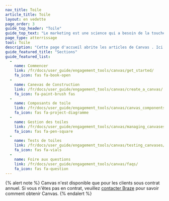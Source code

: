 ```yaml
---
nav_title: Toile
article_title: Toile
layout: en vedette
page_order: 3
guide_top_header: "Toile"
guide_top_text: "Le marketing est une science qui a besoin de la touche d’un artiste et d’outils spécialisés. Avec Canvas, vous pouvez combiner rigueur et art pour créer des expériences utiles, pertinentes et personnelles pour chaque client. <br> <br> Canvas est une interface unifiée unique où les marketeurs peuvent mettre en place des campagnes avec plusieurs messages et étapes pour former un parcours cohérent et ensuite comparer et optimiser ces expériences en utilisant des analyses complètes pour une expérience utilisateur complète. <br> <br> Les articles ci-dessous vous guideront à travers la mise en place d'un Canvas et amélioreront vos stratégies au fur et à mesure que vous développerez vos expériences clients. Vous pouvez également consulter notre <a href='http://lab.braze.com/canvas-course'>cours LAB Canvas</a>!"
page_type: atterrissage
tool: Toile
description: "Cette page d'accueil abrite les articles de Canvas . Ici vous pouvez trouver des ressources pour créer, personnaliser et tester un Canvas."
guide_featured_title: "Sections"
guide_featured_list:
  - 
    name: Commencer
    link: /fr/docs/user_guide/engagement_tools/canvas/get_started/
    fa_icon: fas fa-book-open
  - 
    name: Canevas de Construction
    link: /fr/docs/user_guide/engagement_tools/canvas/create_a_canvas/
    fa_icon: fa-paint-brush fas
  - 
    name: Composants de toile
    link: /fr/docs/user_guide/engagement_tools/canvas/canvas_components/
    fa_icon: fas fa-project-diagramme
  - 
    name: Gestion des toiles
    link: /fr/docs/user_guide/engagement_tools/canvas/managing_canvases/
    fa_icon: fas fa-pen-square
  - 
    name: Tests de toiles
    link: /fr/docs/user_guide/engagement_tools/canvas/testing_canvases/
    fa_icon: fas fa-vials
  - 
    name: Foire aux questions
    link: /fr/docs/user_guide/engagement_tools/canvas/faqs/
    fa_icon: fas fa-question
---
```


{% alert note %}
Canvas n'est disponible que pour les clients sous contrat annuel. Si vous n'êtes pas en contrat, veuillez [contacter Braze](https://www.braze.com/contact/) pour savoir comment obtenir Canvas.
{% endalert %}

<br>
